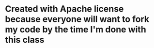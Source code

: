# Created with Apache license because everyone will want to fork my code by the time I'm done with this class
